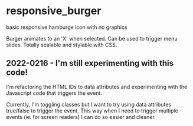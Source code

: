 # responsive_burger
basic responsive hamburge icon with no graphics

Burger animates to an 'X' when selected.
Can be used to trigger menu slides.
Totally scalable and stylable with CSS.

## 2022-0216 - I'm still experimenting with this code!

I'm refactoring the HTML IDs to data attributes and 
experimenting with the Javascript code that triggers 
the event.

Currently, I'm toggling classes but I want to try 
using data attributes true/false to trigger the event.
This way when I need to trigger multiple events (ie.
for screen readers) I can do so easier and cleaner.
